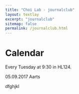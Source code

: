```yaml
---
title: "Choi Lab - journalclub"
layout: textlay
excerpt: "journalclub"
sitemap: false
permalink: /journalclub.html
---
```


# Calendar

Every Tuesday at 9:30 in HL124.

05.09.2017 Aarts

dfghjkl
